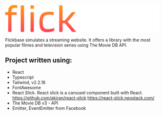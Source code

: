 ![flickbase logo](https://github.com/aobarbieri/flick-base/blob/master/src/assets/images/flickbase-logo.svg?raw=true)

Flickbase simulates a streaming website. 
It offers a library with the most popular filmes and television series using The Movie DB API.

## Project written using:
- React
- Typescript
- Tailwind, v2.2.16
- FontAwesome
- React Slick. 
  React slick is a carousel component built with React. 
  https://github.com/akiran/react-slick
  https://react-slick.neostack.com/
- The Movie DB v3 - API
- Emitter, EventEmitter from Facebook
